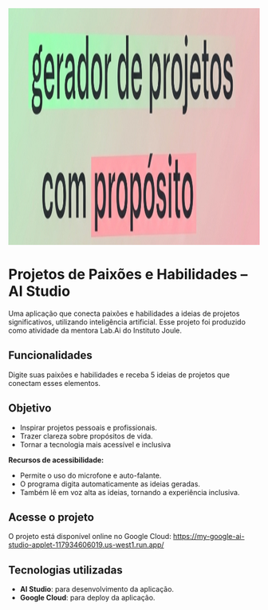 <div align="center">
<img width="1200" height="475" alt="Cabeçalho com o nome do projeto" src="https://github.com/thnalmeida/gerador-projetos-com-proposito/blob/main/components/headerprojeto.png"/>
</div>

# Projetos de Paixões e Habilidades – AI Studio

Uma aplicação que conecta paixões e habilidades a ideias de projetos significativos, utilizando inteligência artificial. Esse projeto foi produzido como atividade da mentora Lab.Ai do Instituto Joule.

## Funcionalidades

Digite suas paixões e habilidades e receba 5 ideias de projetos que conectam esses elementos.

## Objetivo

- Inspirar projetos pessoais e profissionais.
- Trazer clareza sobre propósitos de vida.
- Tornar a tecnologia mais acessível e inclusiva

**Recursos de acessibilidade:**

- Permite o uso do microfone e auto-falante.
- O programa digita automaticamente as ideias geradas.
- Também lê em voz alta as ideias, tornando a experiência inclusiva.

## Acesse o projeto

O projeto está disponível online no Google Cloud: https://my-google-ai-studio-applet-117934606019.us-west1.run.app/

## Tecnologias utilizadas
- **AI Studio**: para desenvolvimento da aplicação.
- **Google Cloud**: para deploy da aplicação.
